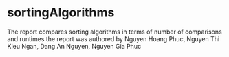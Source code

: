 # sortingAlgorithms
The report compares sorting algorithms in terms of number of comparisons and runtimes 
the report was authored by Nguyen Hoang Phuc, Nguyen Thi Kieu Ngan, Dang An Nguyen, Nguyen Gia Phuc

